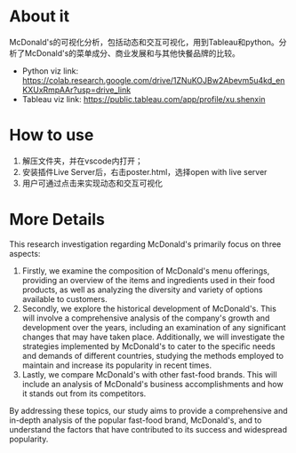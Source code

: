 # About it
McDonald's的可视化分析，包括动态和交互可视化，用到Tableau和python。分析了McDonald's的菜单成分、商业发展和与其他快餐品牌的比较。
* Python viz link: https://colab.research.google.com/drive/1ZNuKOJBw2Abevm5u4kd_enKXUxRmpAAr?usp=drive_link
* Tableau viz link: https://public.tableau.com/app/profile/xu.shenxin

# How to use
1. 解压文件夹，并在vscode内打开；
2. 安装插件Live Server后，右击poster.html，选择open with live server
3. 用户可通过点击来实现动态和交互可视化

# More Details
This research investigation regarding McDonald's primarily focus on three aspects:
1. Firstly, we examine the composition of McDonald's menu offerings, providing an overview of the items and ingredients used in their food products, as well as analyzing the diversity and variety of options available to customers.
2. Secondly, we explore the historical development of McDonald's. This will involve a comprehensive analysis of the company's growth and development over the years, including an examination of any significant changes that may have taken place. Additionally, we will investigate the strategies implemented by McDonald's to cater to the specific needs and demands of different countries, studying the methods employed to maintain and increase its popularity in recent times.
3. Lastly, we compare McDonald's with other fast-food brands. This will include an analysis of McDonald's business accomplishments and how it stands out from its competitors.

By addressing these topics, our study aims to provide a comprehensive and in-depth analysis of the popular fast-food brand, McDonald's, and to understand the factors that have contributed to its success and widespread popularity.
